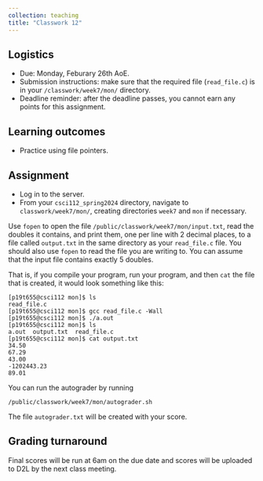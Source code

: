 ```yaml
---
collection: teaching
title: "Classwork 12"
---
```


## Logistics
* Due: Monday, Feburary 26th AoE.
* Submission instructions: make sure that the required file (`read_file.c`) is in your
	`/classwork/week7/mon/` directory.
* Deadline reminder: after the deadline passes, you cannot earn any points for
	this assignment.

## Learning outcomes
* Practice using file pointers.

## Assignment

* Log in to the server.
* From your `csci112_spring2024` directory, navigate to `classwork/week7/mon/`, creating directories `week7` and `mon` if necessary.

Use `fopen` to open the file `/public/classwork/week7/mon/input.txt`, read the
doubles it contains, and print them, one per line with 2 decimal places, to a file called `output.txt`
in the same directory as your `read_file.c` file. You should also use `fopen`
to read the file you are writing to. You can assume that the input
file contains exactly 5 doubles.

That is, if you compile your program, run your program, and then `cat` the file
that is created, it would look something like this:

```
[p19t655@csci112 mon]$ ls
read_file.c
[p19t655@csci112 mon]$ gcc read_file.c -Wall
[p19t655@csci112 mon]$ ./a.out
[p19t655@csci112 mon]$ ls
a.out  output.txt  read_file.c
[p19t655@csci112 mon]$ cat output.txt
34.50
67.29
43.00
-1202443.23
89.01
```

You can run the autograder by running

```
/public/classwork/week7/mon/autograder.sh
```

The file `autograder.txt` will be created with your score.

## Grading turnaround
Final scores will be run at 6am on the due date and scores will be
uploaded to D2L by the next class meeting.

